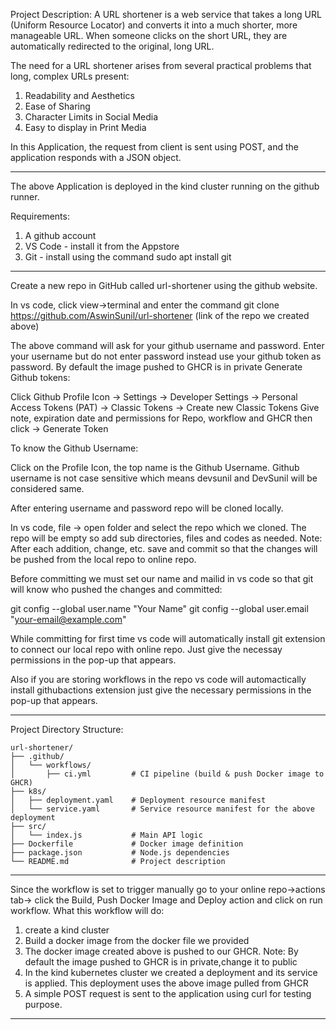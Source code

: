 Project Description:
A URL shortener is a web service that takes a long URL (Uniform Resource Locator) and converts it into a much shorter, more manageable URL. When someone clicks on the short URL, they are automatically redirected to the original, long URL.

The need for a URL shortener arises from several practical problems that long, complex URLs present:
1. Readability and Aesthetics
2. Ease of Sharing 
3. Character Limits in Social Media
4. Easy to display in Print Media

In this Application, the request from client is sent using POST, and the application responds with a JSON object.
_______________________________________________________________________________

The above Application is deployed in the kind cluster running on the github runner.

Requirements:
1. A github account
2. VS Code - install it from the Appstore
3. Git - install using the command sudo apt install git
_______________________________________________________________________________

Create a new repo in GitHub called url-shortener using the github website.

In vs code, click view->terminal and enter the command git clone https://github.com/AswinSunil/url-shortener (link of the repo we created above)

The above command will ask for your github username and password. Enter your username but do not enter password instead use your github token as password.
By default the image pushed to GHCR is in private 
Generate Github tokens:

Click Github Profile Icon -> Settings -> Developer Settings -> Personal Access Tokens (PAT) -> Classic Tokens -> Create new Classic Tokens Give note, expiration date and permissions for Repo, workflow and GHCR then click -> Generate Token

To know the Github Username:

Click on the Profile Icon, the top name is the Github Username. Github username is not case sensitive which means devsunil and DevSunil will be considered same.

After entering username and password repo will be cloned locally.

In vs code, file -> open folder and select the repo which we cloned. The repo will be empty so add sub directories, files and codes as needed. Note: After each addition, change, etc. save and commit so that the changes will be pushed from the local repo to online repo.

Before committing we must set our name and mailid in vs code so that git will know who pushed the changes and committed:

git config --global user.name "Your Name"
git config --global user.email "your-email@example.com"

While committing for first time vs code will automatically install git extension to connect our local repo with online repo. Just give the necessay permissions in the pop-up that appears.

Also if you are storing workflows in the repo vs code will automactically install githubactions extension just give the necessary permissions in the pop-up that appears.
_______________________________________________________________________________

Project Directory Structure:

```text
url-shortener/
├── .github/                     
│   └── workflows/
│       ├── ci.yml         # CI pipeline (build & push Docker image to GHCR)
├── k8s/
│   ├── deployment.yaml    # Deployment resource manifest
│   └── service.yaml       # Service resource manifest for the above deployment
├── src/
│   └── index.js           # Main API logic
├── Dockerfile             # Docker image definition
├── package.json           # Node.js dependencies
└── README.md              # Project description
```
_______________________________________________________________________________

Since the workflow is set to trigger manually go to your online repo->actions tab-> click the Build, Push Docker Image and Deploy action and click on run workflow. What this workflow will do:

1. create a kind cluster
2. Build a docker image from the docker file we provided
3. The docker image created above is pushed to our GHCR. Note: By default the image pushed to GHCR is in private,change it to public
4. In the kind kubernetes cluster we created a deployment and its service is applied. This deployment uses the above image pulled from GHCR
5. A simple POST request is sent to the application using curl for testing purpose.
_______________________________________________________________________________
